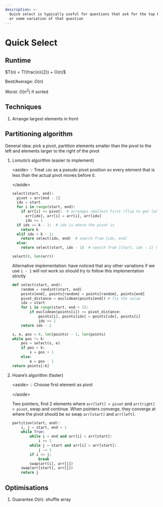 ```yaml
---
description: >-
  Quick select is typically useful for questions that ask for the top K elements
  or some variation of that question
---
```


# Quick Select

## Runtime

$T(n) = T(\frac{n}{2}) + O(n)$

Best/Average: $O(n)$

Worst: $O(n^2)$ if sorted

## Techniques

1. Arrange largest elements in front

## Partitioning algorithm

General idea: pick a pivot, partition elements smaller than the pivot to the left and elements larger to the right of the pivot

1.  Lomuto’s algorithm (easier to implement)

    \<aside> 💡 Treat `idx` as a pseudo pivot position so every element that is less than the actual pivot moves before it.

    \</aside>

    ```python
    select(start, end):
      pivot = arr[end - 1]
      idx = start
      for i in range(start, end):
        if arr[i] <= pivot:  # arranges smallest first (flip to get largest)
          arr[idx], arr[i] = arr[i], arr[idx]
          idx += 1
      if idx == k - 1:  # idx is where the pivot is
        return k
      elif idx < k - 1:
        return select(idx, end)  # search from [idx, end)
      else:
        return select(start, idx - 1)  # search from [start, idx - 1) (don't want to repeat pivot)

    select(0, len(arr))
    ```

    Alternative implementation: have noticed that any other variations if we use `i - 1` will not work so should try to follow this implementation strictly

    ```python
    def select(start, end):
        random = randint(start, end)
        points[end], points[random] = points[random], points[end]
        pivot_distance = euclidean(points[end]) # fix the value
        idx = start
        for i in range(start, end + 1):
            if euclidean(points[i]) <= pivot_distance:
                points[i], points[idx] = points[idx], points[i]
                idx += 1
        return idx - 1

    s, e, pos = 0, len(points) - 1, len(points)
    while pos != k:
        pos = select(s, e)
        if pos < k:
            s = pos + 1
        else:
            e = pos - 1
    return points[:k]
    ```
2.  Hoare’s algorithm (faster)

    \<aside> 💡 Choose first element as pivot

    \</aside>

    Two pointers, find 2 elements where `arr[left] > pivot` and `arr[right] < pivot`, swap and continue. When pointers converge, they converge at where the pivot should be so swap `arr[start]` and `arr[left]`.

    ```python
    partition(start, end):
    	i, j = start, end + 1
    	while True:
    		while i < end and arr[i] < arr[start]:
    			i += 1
    		while j > start and arr[i] > arr[start]:
    			j -= 1
    		if i >= j:
    			break
    		swap(arr[i], arr[j])
    	swap(arr[start], arr[j])
    	return j
    ```

## Optimisations

1. Guarantee $O(n)$: shuffle array
